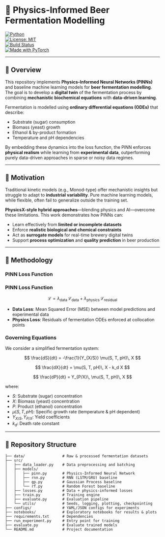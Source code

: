 # 🍺 Physics-Informed Beer Fermentation Modelling

[![Python](https://img.shields.io/badge/python-3.9%2B-blue)](https://www.python.org/)  
[![License: MIT](https://img.shields.io/badge/License-MIT-green.svg)](LICENSE)  
[![Build Status](https://img.shields.io/badge/build-passing-brightgreen)]()  
[![Made with PyTorch](https://img.shields.io/badge/Made%20with-PyTorch-red)](https://pytorch.org/)  

---

## 📖 Overview  

This repository implements **Physics-Informed Neural Networks (PINNs)** and baseline machine learning models for **beer fermentation modelling**. The goal is to develop a **digital twin** of the fermentation process by combining **mechanistic biochemical equations** with **data-driven learning**.  

Fermentation is modelled using **ordinary differential equations (ODEs)** that describe:  
- Substrate (sugar) consumption  
- Biomass (yeast) growth  
- Ethanol & by-product formation  
- Temperature and pH dependencies  

By embedding these dynamics into the loss function, the PINN enforces **physical realism** while learning from **experimental data**, outperforming purely data-driven approaches in sparse or noisy data regimes.  

---

## 🎯 Motivation  

Traditional kinetic models (e.g., Monod-type) offer mechanistic insights but struggle to adapt to **industrial variability**. Pure machine learning models, while flexible, often fail to generalize outside the training set.  

**PhysicsX-style hybrid approaches**—blending physics and AI—overcome these limitations. This work demonstrates how PINNs can:  
- Learn effectively from **limited or incomplete datasets**  
- Enforce **realistic biological and chemical constraints**  
- Act as **surrogate models** for real-time brewery digital twins  
- Support **process optimization** and **quality prediction** in beer production  

---

## 🔬 Methodology  



### PINN Loss Function  

### PINN Loss Function  

$$
\mathcal{L} = \lambda_\text{data}\,\mathcal{L}_\text{data} + \lambda_\text{physics}\,\mathcal{L}_\text{residual}
$$  

- **Data Loss**: Mean Squared Error (MSE) between model predictions and experimental data  
- **Physics Loss**: Residuals of fermentation ODEs enforced at collocation points  



### Governing Equations  

We consider a simplified fermentation system:  

$$
\frac{dS}{dt} = -\frac{1}{Y_{X/S}} \mu(S, T, pH)\, X
$$  

$$
\frac{dX}{dt} = \mu(S, T, pH)\, X - k_d X
$$  

$$
\frac{dP}{dt} = Y_{P/X}\, \mu(S, T, pH)\, X
$$  

where:  

- $S$: Substrate (sugar) concentration  
- $X$: Biomass (yeast) concentration  
- $P$: Product (ethanol) concentration  
- $\mu(S, T, pH)$: Specific growth rate (temperature & pH dependent)  
- $Y_{X/S}, Y_{P/X}$: Yield coefficients  
- $k_d$: Death rate constant  


---

## 📂 Repository Structure  

```text
├── data/                 # Raw & processed fermentation datasets
├── src/
│   ├── data_loader.py    # Data preprocessing and batching
│   ├── models/
│   │   ├── pinn.py       # Physics-Informed Neural Network
│   │   ├── rnn.py        # RNN (LSTM/GRU) baseline
│   │   ├── gp.py         # Gaussian Process baseline
│   │   └── rf.py         # Random Forest baseline
│   ├── losses.py         # Data + physics-informed losses
│   ├── train.py          # Training engine
│   ├── evaluate.py       # Evaluation pipeline
│   └── utils/            # Seeds, logging, plotting, checkpointing
├── configs/              # YAML/JSON configs for experiments
├── notebooks/            # Exploratory notebooks for results & plots
├── requirements.txt      # Dependencies
├── run_experiment.py     # Entry point for training
├── evaluate.py           # Evaluate trained models
└── README.md             # Project documentation
